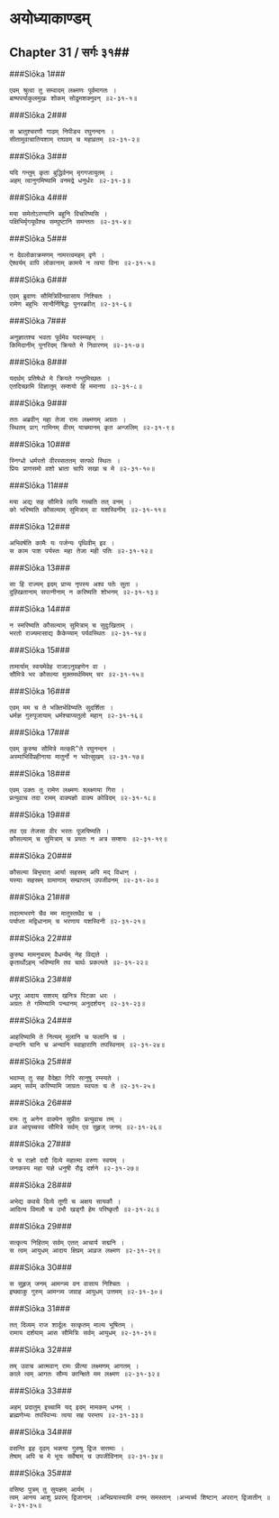 अयोध्याकाण्डम्
===============================


## Chapter 31  / सर्गः ३१##


###Slōka 1###


    एवम् श्रुत्वा तु सम्वादम् लक्ष्मणः पूर्वमागतः ।
    बाष्पपर्याकुलमुखः शोकम् सोढुमशक्नुवन् ॥२-३१-१॥


###Slōka 2###


    स भ्रातुश्चरणौ गाढम् निपीड्य रघुनन्दनः ।
    सीतामुवाचातियशाम् राघवम् च महाव्रतम् ॥२-३१-२॥


###Slōka 3###


    यदि गन्तुम् कृता बुद्धिर्वनम् मृगगजायुतम् ।
    अहम् त्वानुगमिष्यामि वनमद्रे धनुर्धरः ॥२-३१-३॥


###Slōka 4###


    मया समेतोऽरण्यानि बहूनि विचरिष्यसि ।
    पक्षिभिर्मृगयूथैश्च सम्घुष्टानि समन्ततः ॥२-३१-४॥


###Slōka 5###


    न देवलोकाक्रमणम् नामरत्वमहम् वृणे ।
    ऐश्वर्यम् वापि लोकानाम् कामये न त्वया विना ॥२-३१-५॥


###Slōka 6###


    एवम् ब्रुवाणः सौमित्रिर्विनवासाय निश्चितः ।
    रामेण बहुभिः सान्वैर्निषिद्धः पुनरब्रवीत् ॥२-३१-६॥


###Slōka 7###


    अनुज्ञातश्च भवता पूर्वमेव यदस्म्यहम् ।
    किमिदानीम् पुनरिदम् क्रियते मे निवारणम् ॥२-३१-७॥


###Slōka 8###


    यदर्थम् प्रतिषेधो मे क्रियते गन्तुमिच्छतः ।
    एतदिच्छामि विज्ञातुम् सम्शयो हि ममानघ ॥२-३१-८॥


###Slōka 9###


    ततः अब्रवीन् महा तेजा रामः लक्ष्मणम् अग्रतः ।
    स्थितम् प्राग् गामिनम् वीरम् याचमानम् कृत अन्जलिम् ॥२-३१-९॥


###Slōka 10###


    स्निग्धो धर्मरतो वीरस्सततम् सत्पथे स्थितः ।
    प्रियः प्राणसमो वशो भ्राता चापि सखा च मे ॥२-३१-१०॥


###Slōka 11###


    मया अद्य सह सौमित्रे त्वयि गच्चति तत् वनम् ।
    को भरिष्यति कौसल्याम् सुमित्राम् वा यशस्विनीम् ॥२-३१-११॥


###Slōka 12###


    अभिवर्षति कामैः यः पर्जन्यः पृथिवीम् इव ।
    स काम पाश पर्यस्तः महा तेजा मही पतिः ॥२-३१-१२॥


###Slōka 13###


    सा हि राज्यम् इदम् प्राप्य नृपस्य अश्व पतेः सुता ।
    दुह्खितानाम् सपत्नीनाम् न करिष्यति शोभनम् ॥२-३१-१३॥


###Slōka 14###


    न स्मरिष्यति कौसल्याम् सुमित्राम् च सुदुःखिताम् ।
    भरतो राज्यमासाद्य कैकेय्याम् पर्यवस्थितः ॥२-३१-१४॥


###Slōka 15###


    तामार्याम् स्वयमेवेह राजाऽनुग्रहणेन वा ।
    सौमित्रे भर कौसल्या मुक्तमर्थमिमम् चर ॥२-३१-१५॥


###Slōka 16###


    एवम् मम च ते भक्तिर्भविष्यति सुदर्शिता ।
    धर्मज्ञ गुरुपूजायाम् धर्मश्चाप्यतुलो महान् ॥२-३१-१६॥


###Slōka 17###


    एवम् कुरुष्व सौमित्रे मत्क्R^ते रघुनन्दन ।
    अस्माभिर्विप्रहीनाया मातुर्नो न भवेत्सुखम् ॥२-३१-१७॥


###Slōka 18###


    एवम् उक्तः तु रामेण लक्ष्मणः श्लक्ष्णया गिरा ।
    प्रत्युवाच तदा रामम् वाक्यज्ञो वाक्य कोविदम् ॥२-३१-१८॥


###Slōka 19###


    तव एव तेजसा वीर भरतः पूजयिष्यति ।
    कौसल्याम् च सुमित्राम् च प्रयतः न अत्र सम्शयः ॥२-३१-१९॥


###Slōka 20###


    कौसल्या बिभृयात् आर्या सहस्रम् अपि मद् विधान् ।
    यस्याः सहस्रम् ग्रामाणाम् सम्प्राप्तम् उपजीवनम् ॥२-३१-२०॥


###Slōka 21###


    तदात्मभरणे चैव मम मातुस्तथैव च ।
    पर्याप्ता मद्विधानाम् च भरणाय यशस्विनी ॥२-३१-२१॥


###Slōka 22###


    कुरुष्व मामनुचरम् वैधर्म्यम् नेह विद्यते ।
    कृतार्थोऽहम् भविष्यामि तव चार्थः प्रकल्पते ॥२-३१-२२॥


###Slōka 23###


    धनुर् आदाय सशरम् खनित्र पिटका धरः ।
    अग्रतः ते गमिष्यामि पन्थानम् अनुदर्शयन् ॥२-३१-२३॥


###Slōka 24###


    आहरिष्यामि ते नित्यम् मूलानि च फलानि च ।
    वन्यानि यानि च अन्यानि स्वाहाराणि तपस्विनाम् ॥२-३१-२४॥


###Slōka 25###


    भवाम्स् तु सह वैदेह्या गिरि सानुषु रम्स्यते ।
    अहम् सर्वम् करिष्यामि जाग्रतः स्वपतः च ते ॥२-३१-२५॥


###Slōka 26###


    रामः तु अनेन वाक्येन सुप्रीतः प्रत्युवाच तम् ।
    व्रज आपृच्चस्व सौमित्रे सर्वम् एव सुहृज् जनम् ॥२-३१-२६॥


###Slōka 27###


    ये च राज्ञो ददौ दिव्ये महात्मा वरुणः स्वयम् ।
    जनकस्य महा यज्ञे धनुषी रौद्र दर्शने ॥२-३१-२७॥


###Slōka 28###


    अभेद्य कवचे दिव्ये तूणी च अक्षय सायकौ ।
    आदित्य विमलौ च उभौ खड्गौ हेम परिष्कृतौ ॥२-३१-२८॥


###Slōka 29###


    सत्कृत्य निहितम् सर्वम् एतत् आचार्य सद्मनि ।
    स त्वम् आयुधम् आदाय क्षिप्रम् आव्रज लक्ष्मण ॥२-३१-२९॥


###Slōka 30###


    स सुहृज् जनम् आमन्त्र्य वन वासाय निश्चितः ।
    इष्क्वाकु गुरुम् आमन्त्र्य जग्राह आयुधम् उत्तमम् ॥२-३१-३०॥


###Slōka 31###


    तत् दिव्यम् राज शार्दूलः सत्कृतम् माल्य भूषितम् ।
    रामाय दर्शयाम् आस सौमित्रिः सर्वम् आयुधम् ॥२-३१-३१॥


###Slōka 32###


    तम् उवाच आत्मवान् रामः प्रीत्या लक्ष्मणम् आगतम् ।
    काले त्वम् आगतः सौम्य कान्क्षिते मम लक्ष्मण ॥२-३१-३२॥


###Slōka 33###


    अहम् प्रदातुम् इच्चामि यद् इदम् मामकम् धनम् ।
    ब्राह्मणेभ्यः तपस्विभ्यः त्वया सह परम्तप ॥२-३१-३३॥


###Slōka 34###


    वसन्ति इह दृढम् भक्त्या गुरुषु द्विज सत्तमाः ।
    तेषाम् अपि च मे भूयः सर्वेषाम् च उपजीविनाम् ॥२-३१-३४॥


###Slōka 35###


    वसिष्ठ पुत्रम् तु सुयज्ञम् आर्यम् ।
    त्वम् आनय आशु प्रवरम् द्विजानाम् ।अभिप्रयास्यामि वनम् समस्तान् ।अभ्यर्च्य शिष्टान् अपरान् द्विजातीन् ॥२-३१-३५॥



